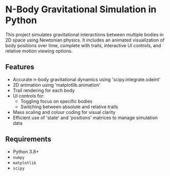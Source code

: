 # N-Body Gravitational Simulation in Python

This project simulates gravitational interactions between multiple bodies in 2D space using Newtonian physics. It includes an animated visualization of body positions over time, complete with trails, interactive UI controls, and relative motion viewing options.

## Features

- Accurate n-body gravitational dynamics using 'scipy.integrate.odeint'
- 2D animation using 'matplotlib.animation'
- Trail rendering for each body
- UI controls for:
  - Toggling focus on specific bodies
  - Switching between absolute and relative trails
- Mass scaling and colour coding for visual clarity
- Efficient use of 'state' and 'positions' matrices to manage simulation data

## Requirements

- Python 3.8+
- `numpy`
- `matplotlib`
- `scipy`
